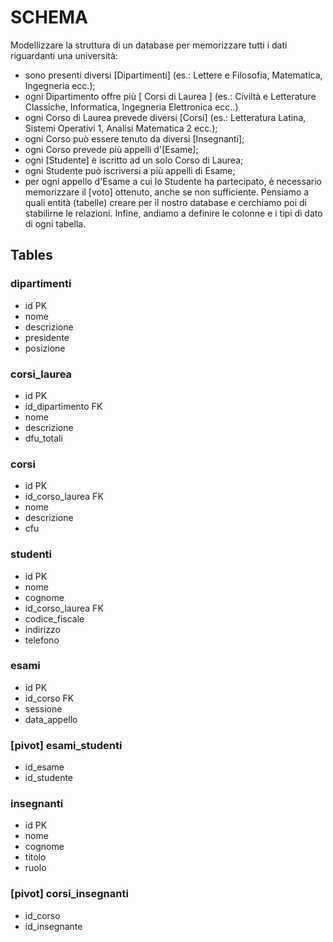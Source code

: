 # SCHEMA

Modellizzare la struttura di un database per memorizzare tutti i dati riguardanti una università:
- sono presenti diversi [Dipartimenti] (es.: Lettere e Filosofia, Matematica, Ingegneria ecc.);
- ogni Dipartimento offre più [ Corsi di Laurea ] (es.: Civiltà e Letterature Classiche, Informatica, Ingegneria Elettronica ecc..)
- ogni Corso di Laurea prevede diversi [Corsi] (es.: Letteratura Latina, Sistemi Operativi 1, Analisi Matematica 2 ecc.);
- ogni Corso può essere tenuto da diversi [Insegnanti];
- ogni Corso prevede più appelli d'[Esame];
- ogni [Studente] è iscritto ad un solo Corso di Laurea;
- ogni Studente può iscriversi a più appelli di Esame;
- per ogni appello d'Esame a cui lo Studente ha partecipato, è necessario memorizzare il [voto] ottenuto, anche se non sufficiente. Pensiamo a quali entità (tabelle) creare per il nostro database e cerchiamo poi di stabilirne le relazioni. Infine, andiamo a definire le colonne e i tipi di dato di ogni tabella.

## Tables

### dipartimenti
- id PK
- nome
- descrizione
- presidente
- posizione

### corsi_laurea
- id PK
- id_dipartimento FK
- nome
- descrizione
- dfu_totali

### corsi
- id PK
- id_corso_laurea FK
- nome
- descrizione
- cfu

### studenti
- id PK
- nome
- cognome
- id_corso_laurea FK
- codice_fiscale
- indirizzo
- telefono

### esami
- id PK
- id_corso FK
- sessione
- data_appello

### [pivot] esami_studenti
- id_esame
- id_studente

### insegnanti
- id PK
- nome
- cognome
- titolo
- ruolo

### [pivot] corsi_insegnanti
- id_corso
- id_insegnante


